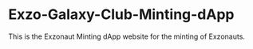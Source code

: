 # Exzo-Galaxy-Club-Minting-dApp
This is the Exzonaut Minting dApp website for the minting of Exzonauts.
